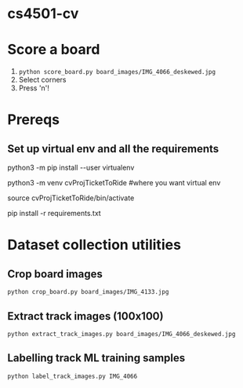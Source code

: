 # cs4501-cv

# Score a board

1. `python score_board.py board_images/IMG_4066_deskewed.jpg`
2. Select corners
3. Press 'n'!

# Prereqs

## Set up virtual env and all the requirements

python3 -m pip install --user virtualenv

python3 -m venv cvProjTicketToRide  #where you want virtual env

source cvProjTicketToRide/bin/activate

pip install -r requirements.txt 


# Dataset collection utilities
## Crop board images

`python crop_board.py board_images/IMG_4133.jpg`

## Extract track images (100x100)

`python extract_track_images.py board_images/IMG_4066_deskewed.jpg`

## Labelling track ML training samples

`python label_track_images.py IMG_4066`


